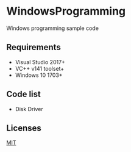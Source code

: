 # WindowsProgramming
Windows programming sample code

## Requirements
* Visual Studio 2017+
* VC++ v141 toolset+  
* Windows 10 1703+

## Code list 
* Disk Driver

## Licenses
[MIT](LICENSE)
